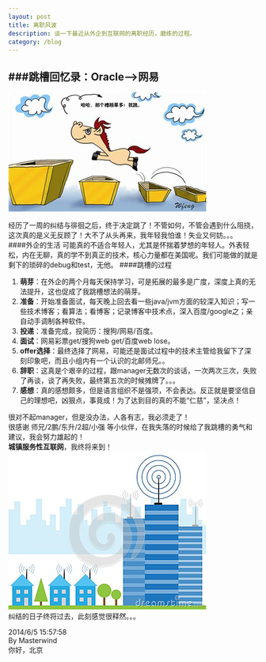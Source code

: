 ```yaml
---
layout: post
title: 离职风波
description: 谈一下最近从外企到互联网的离职经历，磨练的过程。
category: /blog
---
```


###跳槽回忆录：Oracle-->网易  
---
![跳槽](/images/blogImages/tiaocao.jpg)  
  
经历了一周的纠结与徘徊之后，终于决定跳了！不管如何，不管会遇到什么阻挠，这次真的是义无反顾了！大不了从头再来，我年轻我怕谁！失业又何妨。。。  
####外企的生活
可能真的不适合年轻人，尤其是怀揣着梦想的年轻人。外表轻松，内在无聊，真的学不到真正的技术，核心力量都在美国呢。我们可能做的就是剩下的琐碎的debug和test，无他。
####跳槽的过程


1. **萌芽**：在外企的两个月每天保持学习，可是拓展的最多是广度，深度上真的无法提升，这也促成了我跳槽想法的萌芽。  
2. **准备**：开始准备面试，每天晚上回去看一些java/jvm方面的较深入知识；写一些技术博客；看算法；看博客；记录博客中技术点，深入百度/google之；亲自动手调制各种软件。  
3. **投递**：准备完成，投简历：搜狗/网易/百度。
4. **面试**：网易彩票get/搜狗web get/百度web lose。
5. **offer选择**：最终选择了网易，可能还是面试过程中的技术主管给我留下了深刻印象吧，而且小组内有一个认识的北邮师兄。。
6. **辞职**：这真是个艰辛的过程，跟manager无数次的谈话，一次两次三次，失败了再谈，谈了再失败，最终第五次的时候摊牌了。。。
7. **感想**：真的感想颇多，但是语言组织不是强项，不会表达。反正就是要坚信自己的理想吧，凶狠点，事竟成！为了达到目的真的不能“仁慈”，坚决点！

很对不起manager，但是没办法，人各有志，我必须走了！  
很感谢 师兄/2鹏/东升/2超/小强 等小伙伴，在我失落的时候给了我跳槽的勇气和建议，我会努力雄起的！  
**城镇服务性互联网**，我终将来到！  
![跳槽](/images/blogImages/town-network.jpg)  
纠结的日子终将过去，此刻感觉很释然。。。

2014/6/5 15:57:58   
By Masterwind  
你好，北京






